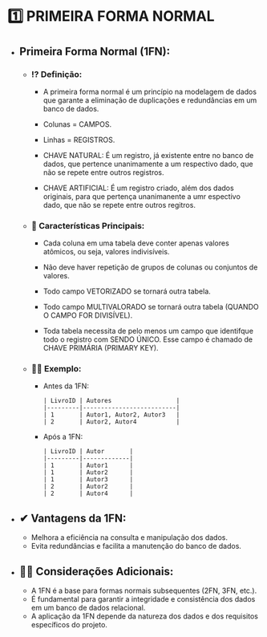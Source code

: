 # 1️⃣ **PRIMEIRA FORMA NORMAL**

- ## **Primeira Forma Normal (1FN):**
  
  - ### ⁉ **Definição:**

    - A primeira forma normal é um princípio na modelagem de dados que garante a eliminação de duplicações e redundâncias em um banco de dados.

    - Colunas = CAMPOS.

  	- Linhas = REGISTROS.

  	- CHAVE NATURAL: É um registro, já existente entre no banco de dados, que pertence unanimamente a um respectivo dado, que não se repete entre outros registros.

  	- CHAVE ARTIFICIAL: É um registro criado, além dos dados originais, para que pertença unanimanente a umr espectivo dado, que não se repete entre outros regitros.
  
  
  - ### 🧩  **Características Principais:**

    - Cada coluna em uma tabela deve conter apenas valores atômicos, ou seja, valores indivisíveis.

    - Não deve haver repetição de grupos de colunas ou conjuntos de valores.

  	- Todo campo VETORIZADO se tornará outra tabela.

  	- Todo campo MULTIVALORADO  se tornará outra tabela (QUANDO O CAMPO FOR DIVISÍVEL).

  	- Toda tabela necessita de pelo menos um campo que identifque todo o registro com SENDO ÚNICO. Esse campo é chamado de
  	CHAVE PRIMÁRIA (PRIMARY KEY).

  
  - ### 👩‍🏫 **Exemplo:**
    
    - Antes da 1FN: 
      ```plaintext
      | LivroID | Autores                  |
      |---------|--------------------------|
      | 1       | Autor1, Autor2, Autor3   |
      | 2       | Autor2, Autor4           |
      ```
    - Após a 1FN:
      ```plaintext
      | LivroID | Autor       |
      |---------|-------------|
      | 1       | Autor1      |
      | 1       | Autor2      |
      | 1       | Autor3      |
      | 2       | Autor2      |
      | 2       | Autor4      |
      ```

- ## ✔ **Vantagens da 1FN:**
  - Melhora a eficiência na consulta e manipulação dos dados.
  - Evita redundâncias e facilita a manutenção do banco de dados.


- ## 💭🤔 **Considerações Adicionais:**
  - A 1FN é a base para formas normais subsequentes (2FN, 3FN, etc.).
  - É fundamental para garantir a integridade e consistência dos dados em um banco de dados relacional.
  - A aplicação da 1FN depende da natureza dos dados e dos requisitos específicos do projeto.
